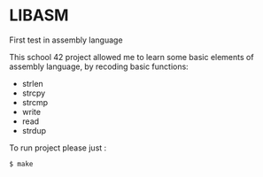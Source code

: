 # LIBASM
First test in assembly language

This school 42 project allowed me to learn some basic elements of assembly language, by recoding basic functions:
- strlen
- strcpy
- strcmp
- write
- read
- strdup

To run project please just :
```
$ make
```
